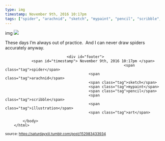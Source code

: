 ```yaml
---
type: img
timestamp: November 9th, 2016 10:17pm
tags: ["spider", "arachnid", "sketch", "mypaint", "pencil", "scribble", "illustration", "art"]
---
```

img
<img src="https://saturdayxiii.github.io/media/152983433934.png"/>
                                                                                          
These days I’m always out of practice.  And I can never draw spiders accurately anyway.
 
                                    
                
                
                
                
                                <div id="footer">
                <span id="timestamp"> November 9th, 2016 10:17pm </span>
                                                          <span class="tag">spider</span>
                                          <span class="tag">arachnid</span>
                                          <span class="tag">sketch</span>
                                          <span class="tag">mypaint</span>
                                          <span class="tag">pencil</span>
                                          <span class="tag">scribble</span>
                                          <span class="tag">illustration</span>
                                          <span class="tag">art</span>
                                                    
            </body>
        </html>

        
<small>source: https://saturdayxiii.tumblr.com/post/152983433934</small>